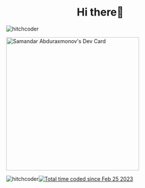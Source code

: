 
<h1 align="center">Hi there👋</h1>

<p><img align="center" src="https://github-readme-streak-stats.herokuapp.com/?user=hitchcoder&" alt="hitchcoder" /></p>

<a href="https://app.daily.dev/asfuz"><img src="https://api.daily.dev/devcards/v2/hWuazAomhL5DSIebwFsPA.png?r=y6z&type=default" width="356" alt="Samandar Abduraxmonov's Dev Card"/></a>

<img src="https://komarev.com/ghpvc/?username=hitchcoder&label=Profile%20views&color=0e75b6&style=flat" alt="hitchcoder" /><a href="https://wakatime.com/@50dd340e-7727-496a-be1a-a1a264aa9202"><img src="https://wakatime.com/badge/user/50dd340e-7727-496a-be1a-a1a264aa9202.svg" alt="Total time coded since Feb 25 2023" /></a>
